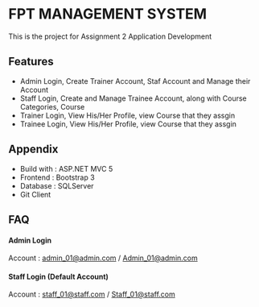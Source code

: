 
# FPT MANAGEMENT SYSTEM

This is the project for Assignment 2 Application Development 

## Features

- Admin Login, Create Trainer Account, Staf Account and Manage their Account
- Staff Login, Create and Manage Trainee Account, along with Course Categories, Course
- Trainer Login, View His/Her Profile, view Course that they assgin
- Trainee Login, View His/Her Profile, view Course that they assgin


  
## Appendix

- Build with : ASP.NET MVC 5
- Frontend : Bootstrap 3
- Database : SQLServer
- Git Client

  
## FAQ

#### Admin Login

Account : admin_01@admin.com / Admin_01@admin.com

#### Staff Login (Default Account)

Account : staff_01@staff.com / Staff_01@staff.com
